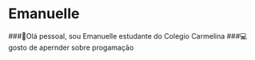 # Emanuelle

###🙂Olá pessoal, sou Emanuelle estudante do Colegio Carmelina
###💻gosto de apernder sobre progamação
